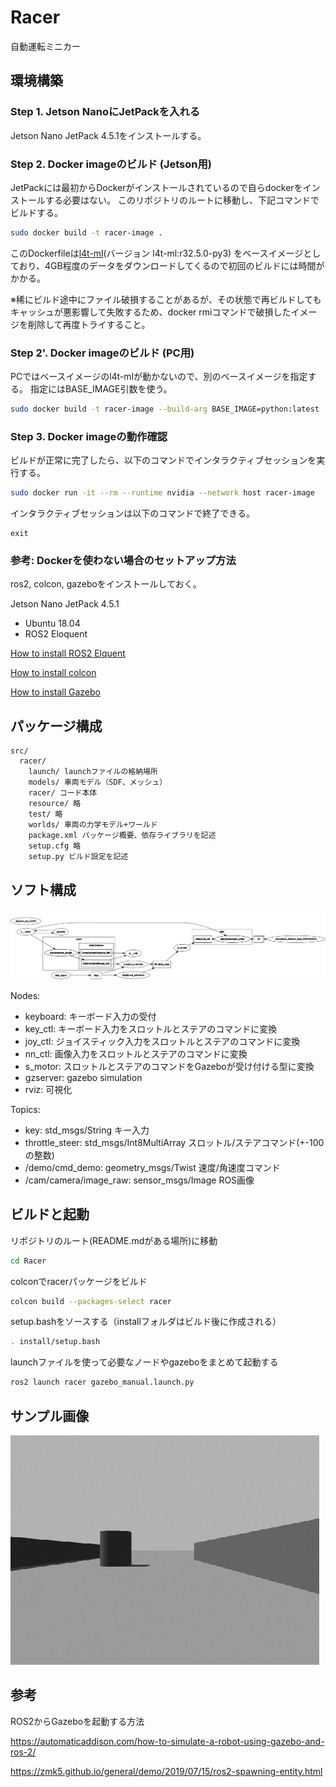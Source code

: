 # Racer

自動運転ミニカー

## 環境構築

### Step 1. Jetson NanoにJetPackを入れる

Jetson Nano JetPack 4.5.1をインストールする。

### Step 2. Docker imageのビルド (Jetson用)

JetPackには最初からDockerがインストールされているので自らdockerをインストールする必要はない。
このリポジトリのルートに移動し、下記コマンドでビルドする。

```sh
sudo docker build -t racer-image .
```

このDockerfileは[l4t-ml](https://ngc.nvidia.com/catalog/containers/nvidia:l4t-ml)(バージョン l4t-ml:r32.5.0-py3)
をベースイメージとしており、4GB程度のデータをダウンロードしてくるので初回のビルドには時間がかかる。

※稀にビルド途中にファイル破損することがあるが、その状態で再ビルドしてもキャッシュが悪影響して失敗するため、docker rmiコマンドで破損したイメージを削除して再度トライすること。

### Step 2'. Docker imageのビルド (PC用)

PCではベースイメージのl4t-mlが動かないので、別のベースイメージを指定する。
指定にはBASE_IMAGE引数を使う。

```sh
sudo docker build -t racer-image --build-arg BASE_IMAGE=python:latest .
```

### Step 3. Docker imageの動作確認

ビルドが正常に完了したら、以下のコマンドでインタラクティブセッションを実行する。

```sh
sudo docker run -it --rm --runtime nvidia --network host racer-image
```

インタラクティブセッションは以下のコマンドで終了できる。

```
exit
```

### 参考: Dockerを使わない場合のセットアップ方法

ros2, colcon, gazeboをインストールしておく。

Jetson Nano JetPack 4.5.1

 - Ubuntu 18.04
 - ROS2 Eloquent 

[How to install ROS2 Elquent](https://docs.ros.org/en/eloquent/Installation/Linux-Install-Debians.html)

[How to install colcon](https://colcon.readthedocs.io/en/released/user/installation.html)

[How to install Gazebo](http://gazebosim.org/tutorials?tut=ros2_installing&cat=connect_ros)


## パッケージ構成

```
src/
  racer/
    launch/ launchファイルの格納場所
    models/ 車両モデル（SDF、メッシュ）
    racer/ コード本体
    resource/ 略
    test/ 略
    worlds/ 車両の力学モデル+ワールド
    package.xml パッケージ概要、依存ライブラリを記述
    setup.cfg 略
    setup.py ビルド設定を記述
```

## ソフト構成

![](docs/rqt_graph.png)

Nodes:
* keyboard: キーボード入力の受付
* key_ctl: キーボード入力をスロットルとステアのコマンドに変換
* joy_ctl: ジョイスティック入力をスロットルとステアのコマンドに変換
* nn_ctl: 画像入力をスロットルとステアのコマンドに変換
* s_motor: スロットルとステアのコマンドをGazeboが受け付ける型に変換
* gzserver: gazebo simulation
* rviz: 可視化

Topics:
* key: std_msgs/String キー入力
* throttle_steer: std_msgs/Int8MultiArray スロットル/ステアコマンド(+-100の整数)
* /demo/cmd_demo: geometry_msgs/Twist 速度/角速度コマンド
* /cam/camera/image_raw: sensor_msgs/Image ROS画像

## ビルドと起動

リポジトリのルート(README.mdがある場所)に移動

```bash
cd Racer
```

colconでracerパッケージをビルド

```bash
colcon build --packages-select racer
```

setup.bashをソースする（installフォルダはビルド後に作成される）

```bash
. install/setup.bash
```

launchファイルを使って必要なノードやgazeboをまとめて起動する

```bash
ros2 launch racer gazebo_manual.launch.py
```


## サンプル画像

![](docs/camera_image.png)

## 参考

ROS2からGazeboを起動する方法

https://automaticaddison.com/how-to-simulate-a-robot-using-gazebo-and-ros-2/

https://zmk5.github.io/general/demo/2019/07/15/ros2-spawning-entity.html


